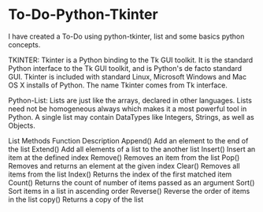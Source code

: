 # To-Do-Python-Tkinter
I have created a To-Do using python-tkinter, list and some basics python concepts.

TKINTER: Tkinter is a Python binding to the Tk GUI toolkit. It is the standard Python interface to the Tk GUI toolkit, and is Python's de facto standard GUI. Tkinter is included with standard Linux, Microsoft Windows and Mac OS X installs of Python. The name Tkinter comes from Tk interface.

Python-List: Lists are just like the arrays, declared in other languages. Lists need not be homogeneous always which makes it a most powerful tool in Python. A single list may contain DataTypes like Integers, Strings, as well as Objects.


List Methods
Function 	Description
Append() 	Add an element to the end of the list
Extend() 	Add all elements of a list to the another list
Insert() 	Insert an item at the defined index
Remove() 	Removes an item from the list
Pop() 	Removes and returns an element at the given index
Clear() 	Removes all items from the list
Index() 	Returns the index of the first matched item
Count() 	Returns the count of number of items passed as an argument
Sort() 	Sort items in a list in ascending order
Reverse() 	Reverse the order of items in the list
copy() 	Returns a copy of the list
